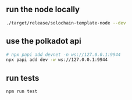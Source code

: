 
## run the node locally
```bash
./target/release/solochain-template-node --dev
```

## use the polkadot api
```bash
# npx papi add devnet -n ws://127.0.0.1:9944
npx papi add dev -w ws://127.0.0.1:9944
```

## run  tests

```bash
npm run test
```

<!-- 

## To run a particular test case, you can pass an argument with the name or part of the name. For example:

```bash
yarn run test -- -g "Can set subnet parameter"
``` -->
